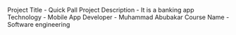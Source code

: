 Project Title - Quick Pall
Project Description - It is a banking app
Technology - Mobile App
Developer - Muhammad Abubakar
Course Name - Software engineering

